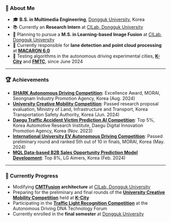 ### 🚀 About Me

- 🎓 **B.S. in Multimedia Engineering**, [Dongguk University](https://www.dongguk.edu/main), Korea  
- 📚 Currently an **Research Intern** at [CILab, Dongguk University](https://cilab.dongguk.edu/)  
- 🔬 Planning to pursue a **M.S. in Learning-based Image Fusion** at [CILab, Dongguk University](https://cilab.dongguk.edu/)  
- 🚗 Currently responsible for **lane detection and point cloud processing** at **[MACARON 6.0](https://cafe.naver.com/dgumacaron)**  
- 🌆 Testing algorithms in the autonomous driving experimental cities, **[K-City](https://www.katri.or.kr/web/main/index.do)** and **[FMTC](https://fmtc.snu.ac.kr/)**, since June 2024  

---

### 🏆 Achievements

- **[SHARK Autonomous Driving Competition](https://www.morai.ai/ko/post/%EB%AA%A8%EB%9D%BC%EC%9D%B4-%EB%94%94%EC%A7%80%ED%84%B8%ED%8A%B8%EC%9C%88-%EC%84%B1%EB%82%A8%EC%8B%9C-%EA%B8%B0%EB%B0%98-%EC%83%A4%ED%81%AC%EC%9E%90%EC%9C%A8%EC%A3%BC%ED%96%89%EB%8C%80%ED%9A%8C-%EC%84%B1%EB%A3%8C)**: Excellence Award, MORAI, Seongnam Industry Promotion Agency, Korea (Aug. 2024)  
- **[University Creative Mobility Competition](https://carsa.kr/)**: Passed research proposal evaluation, Ministry of Land, Infrastructure and Transport, Korea Transportation Safety Authority, Korea (Jun. 2024)  
- **[Daegu Traffic Accident Victim Prediction AI Competition](https://dacon.io/competitions/official/236193/overview/description)**: Top 5%, Korea Automotive Research Institute, Daegu Digital Innovation Promotion Agency, Korea (Nov. 2023)  
- **[International University EV Autonomous Driving Competition](https://www.ievexpo.org/site/ieve2018/kor/contents/index.php?job=detail&mid=0103&eb_seq=241)**: Passed preliminary round and ranked 5th out of 10 in finals, MORAI, Korea (May. 2024)  
- **[MQL Data-based B2B Sales Opportunity Prediction Model Development](https://www.lgaimers.ai/)**: Top 8%, LG Aimers, Korea (Feb. 2024)  

---
### 🔧 Currently Progress

- Modifying **[CMTFusion](https://ieeexplore.ieee.org/document/10163247) architecture** at [CILab, Dongguk University](https://cilab.dongguk.edu/)  
- Preparing for the preliminary and final rounds of the **[University Creative Mobility Competition](https://carsa.kr/)** held at **[K-City](https://www.katri.or.kr/web/main/index.do)**
- Participating in the **[Traffic Light Recognition Competition](https://www.auto-dna.org/)** at the Autonomous Driving DNA Technology Forum  
- Currently enrolled in the **final semester** at [Dongguk University](https://www.dongguk.edu/main)  

